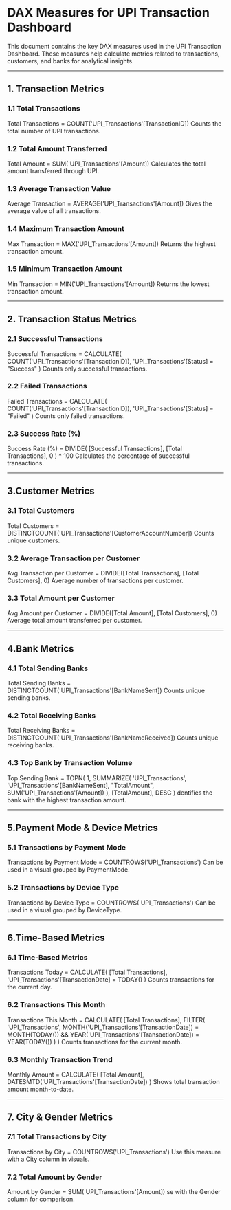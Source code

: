 # DAX Measures for UPI Transaction Dashboard

This document contains the key DAX measures used in the UPI Transaction Dashboard. These measures help calculate metrics related to transactions, customers, and banks for analytical insights.

---

## 1. Transaction Metrics

### 1.1 Total Transactions

Total Transactions = COUNT('UPI_Transactions'[TransactionID])
Counts the total number of UPI transactions.

### 1.2 Total Amount Transferred
Total Amount = SUM('UPI_Transactions'[Amount])
Calculates the total amount transferred through UPI.

### 1.3 Average Transaction Value
Average Transaction = AVERAGE('UPI_Transactions'[Amount])
Gives the average value of all transactions.

### 1.4 Maximum Transaction Amount
Max Transaction = MAX('UPI_Transactions'[Amount])
Returns the highest transaction amount.

### 1.5 Minimum Transaction Amount
Min Transaction = MIN('UPI_Transactions'[Amount])
Returns the lowest transaction amount.

---

## 2. Transaction Status Metrics

### 2.1 Successful Transactions
Successful Transactions = 
CALCULATE(
    COUNT('UPI_Transactions'[TransactionID]),
    'UPI_Transactions'[Status] = "Success"
)
Counts only successful transactions.

### 2.2 Failed Transactions
Failed Transactions = 
CALCULATE(
    COUNT('UPI_Transactions'[TransactionID]),
    'UPI_Transactions'[Status] = "Failed"
)
Counts only failed transactions.

### 2.3 Success Rate (%)
Success Rate (%) = 
DIVIDE(
    [Successful Transactions],
    [Total Transactions],
    0
) * 100
Calculates the percentage of successful transactions.

---

## 3.Customer Metrics

### 3.1 Total Customers
Total Customers = DISTINCTCOUNT('UPI_Transactions'[CustomerAccountNumber])
Counts unique customers.

### 3.2 Average Transaction per Customer
Avg Transaction per Customer = 
DIVIDE([Total Transactions], [Total Customers], 0)
Average number of transactions per customer.

### 3.3 Total Amount per Customer
Avg Amount per Customer = 
DIVIDE([Total Amount], [Total Customers], 0)
Average total amount transferred per customer.

---

## 4.Bank Metrics

### 4.1 Total Sending Banks
Total Sending Banks = DISTINCTCOUNT('UPI_Transactions'[BankNameSent])
Counts unique sending banks.

### 4.2 Total Receiving Banks
Total Receiving Banks = DISTINCTCOUNT('UPI_Transactions'[BankNameReceived])
Counts unique receiving banks.

### 4.3 Top Bank by Transaction Volume
Top Sending Bank = 
TOPN(
    1,
    SUMMARIZE(
        'UPI_Transactions',
        'UPI_Transactions'[BankNameSent],
        "TotalAmount", SUM('UPI_Transactions'[Amount])
    ),
    [TotalAmount],
    DESC
)
dentifies the bank with the highest transaction amount.

---

## 5.Payment Mode & Device Metrics

### 5.1 Transactions by Payment Mode
Transactions by Payment Mode = COUNTROWS('UPI_Transactions')
Can be used in a visual grouped by PaymentMode.

### 5.2 Transactions by Device Type
Transactions by Device Type = COUNTROWS('UPI_Transactions')
Can be used in a visual grouped by DeviceType.

---

## 6.Time-Based Metrics

### 6.1 Time-Based Metrics
Transactions Today = 
CALCULATE(
    [Total Transactions],
    'UPI_Transactions'[TransactionDate] = TODAY()
)
Counts transactions for the current day.

### 6.2 Transactions This Month
Transactions This Month = 
CALCULATE(
    [Total Transactions],
    FILTER(
        'UPI_Transactions',
        MONTH('UPI_Transactions'[TransactionDate]) = MONTH(TODAY()) &&
        YEAR('UPI_Transactions'[TransactionDate]) = YEAR(TODAY())
    )
)
Counts transactions for the current month.

### 6.3 Monthly Transaction Trend
Monthly Amount = 
CALCULATE(
    [Total Amount],
    DATESMTD('UPI_Transactions'[TransactionDate])
)
Shows total transaction amount month-to-date.

---

## 7. City & Gender Metrics

### 7.1 Total Transactions by City
Transactions by City = COUNTROWS('UPI_Transactions')
Use this measure with a City column in visuals.

### 7.2 Total Amount by Gender
Amount by Gender = SUM('UPI_Transactions'[Amount])
se with the Gender column for comparison.




